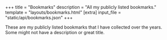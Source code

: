 +++
title = "Bookmarks"
description = "All my publicly listed bookmarks."
template = "layouts/bookmarks.html"
[extra]
input_file = "static/api/bookmarks.json"
+++

These are my publicly listed bookmarks that I have collected over the years.
Some might not have a description or great title.
